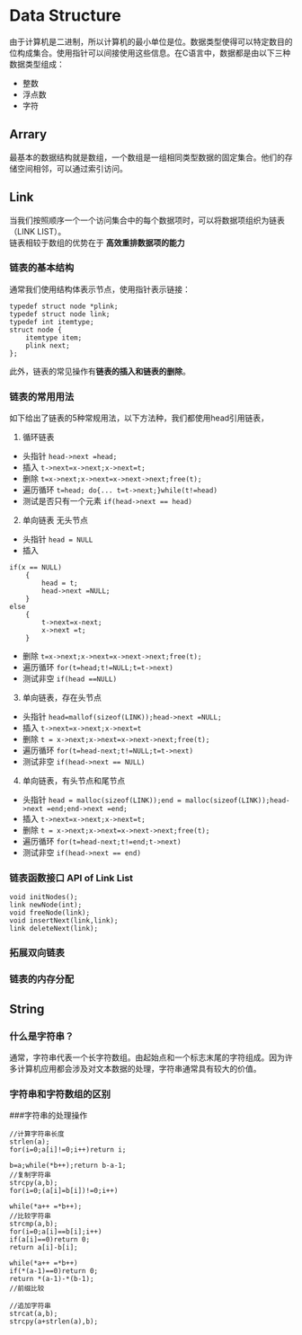 # Data Structure
由于计算机是二进制，所以计算机的最小单位是位。数据类型使得可以特定数目的位构成集合。使用指针可以间接使用这些信息。在C语言中，数据都是由以下三种数据类型组成：
* 整数
* 浮点数
* 字符
## Arrary
最基本的数据结构就是数组，一个数组是一组相同类型数据的固定集合。他们的存储空间相邻，可以通过索引访问。
## Link
当我们按照顺序一个一个访问集合中的每个数据项时，可以将数据项组织为链表（LINK LIST）。  
链表相较于数组的优势在于 **高效重排数据项的能力**  
### 链表的基本结构
通常我们使用结构体表示节点，使用指针表示链接：
```
typedef struct node *plink;
typedef struct node link;
typedef int itemtype;
struct node {
    itemtype item;
    plink next;
};
```
此外，链表的常见操作有**链表的插入和链表的删除**。
### 链表的常用用法
如下给出了链表的5种常规用法，以下方法种，我们都使用head引用链表，
1. 循环链表 
* 头指针 `head->next =head; `
* 插入 `t->next=x->next;x->next=t;`
* 删除 `t=x->next;x->next=x->next->next;free(t);`
* 遍历循环 `t=head; do{... t=t->next;}while(t!=head)`
* 测试是否只有一个元素 `if(head->next == head)`
2. 单向链表 无头节点
* 头指针 `head = NULL`
* 插入 
```
if(x == NULL)
    {
        head = t;
        head->next =NULL;
    }
else
    {
        t->next=x-next;
        x->next =t;
    }
```
* 删除 `t=x->next;x->next=x->next->next;free(t);`
* 遍历循环 `for(t=head;t!=NULL;t=t->next)`
* 测试非空 `if(head ==NULL)`
3. 单向链表，存在头节点
* 头指针 `head=mallof(sizeof(LINK));head->next =NULL;`
* 插入 `t->next=x->next;x->next=t`
* 删除 `t = x->next;x->next=x->next->next;free(t);`
* 遍历循环 `for(t=head-next;t!=NULL;t=t->next)`
* 测试非空 `if(head->next == NULL)`
4. 单向链表，有头节点和尾节点
* 头指针 `head = malloc(sizeof(LINK));end = malloc(sizeof(LINK));head->next =end;end->next =end;`
* 插入 `t->next=x->next;x->next=t;`
* 删除 `t = x->next;x->next=x->next->next;free(t);`
* 遍历循环 `for(t=head-next;t!=end;t->next)`
* 测试非空 `if(head->next == end)`
### 链表函数接口 API of Link List 
```
void initNodes();
link newNode(int);
void freeNode(link);
void insertNext(link,link);
link deleteNext(link);
```
### **拓展**双向链表
### 链表的内存分配
## String
### 什么是字符串？
通常，字符串代表一个长字符数组。由起始点和一个标志末尾的字符组成。因为许多计算机应用都会涉及对文本数据的处理，字符串通常具有较大的价值。  
### 字符串和字符数组的区别
###字符串的处理操作
```
//计算字符串长度
strlen(a);
for(i=0;a[i]!=0;i++)return i;

b=a;while(*b++);return b-a-1;
//复制字符串
strcpy(a,b);
for(i=0;(a[i]=b[i])!=0;i++)

while(*a++ =*b++);
//比较字符串
strcmp(a,b);
for(i=0;a[i]==b[i];i++)
if(a[i]==0)return 0;
return a[i]-b[i];

while(*a++ =*b++)
if(*(a-1)==0)return 0;
return *(a-1)-*(b-1);
//前缀比较

//追加字符串
strcat(a,b);
strcpy(a+strlen(a),b);
```
